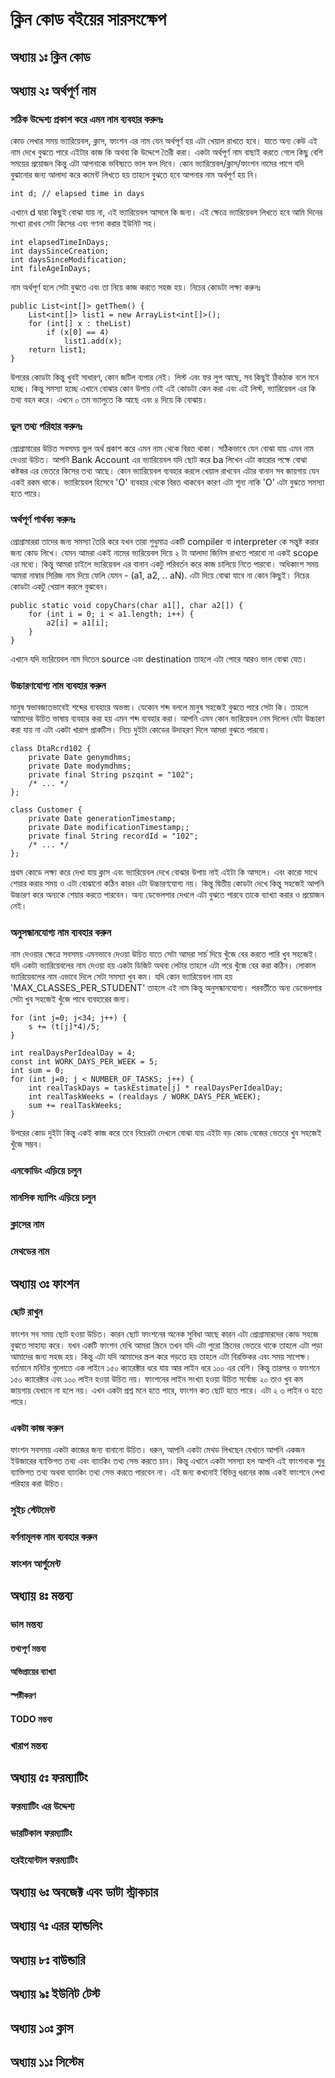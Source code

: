 # ক্লিন কোড বইয়ের সারসংক্ষেপ

## অধ্যায় ১ঃ ক্লিন কোড

## অধ্যায় ২ঃ অর্থপূর্ণ নাম

### সঠিক উদ্দেশ্য প্রকাশ করে এমন নাম ব্যবহার করুনঃ
কোড লেখার সময় ভ্যারিয়েবল, ক্লাস, ফাংশন এর নাম যেন অর্থপূর্ণ হয় এটা খেয়াল রাখতে হবে। যাতে অন্য কেউ এই নাম দেখে বুঝতে পারে এইটার কাজ কি অথবা কি উদ্দেশে তৈরী করা। একটা অর্থপূর্ণ নাম বাছাই করতে গেলে কিছু বেশি সময়ের প্রয়োজন কিন্তু এটা আপনাকে ভবিষ্যতে ভাল ফল দিবে। 
কোন ভ্যারিয়েবল/ক্লাস/ফাংশন নামের পাশে যদি বুঝানোর জন্য আলাদা করে কমেন্ট লিখতে হয় তাহলে বুঝতে হবে আপনার নাম অর্থপূর্ণ হয় নি। 
```
int d; // elapsed time in days
```
এখানে d দ্বারা কিছুই বোঝা যায় না, এই ভ্যারিয়েবল আসলে কি জন্য। এই ক্ষেত্রে ভ্যারিয়েবল লিখতে হবে আমি দিনের সংখ্যা রাখব সেটা কিসের এবং গণনা করার ইউনিট সহ। 
```
int elapsedTimeInDays;
int daysSinceCreation;
int daysSinceModification;
int fileAgeInDays;
```
নাম অর্থপূর্ণ হলে সেটা বুঝতে এবং তা নিয়ে কাজ করতে সহজ হয়। নিচের কোডটা লক্ষ্য করুনঃ  
```
public List<int[]> getThem() {
    List<int[]> list1 = new ArrayList<int[]>();
    for (int[] x : theList)
        if (x[0] == 4)
            list1.add(x);
    return list1;
}
```
উপরের কোডটা কিন্তু খুবই সাধারণ, কোন জটিল ব্যপার নেই। লিস্ট এবং ফর লুপ আছে, সব কিছুই ঠিকঠাক বলে মনে হচ্ছে। কিন্তু সমস্যা হচ্ছে এখানে বোঝার কোন উপায় নেই এই কোডটা কেন করা এবং এই লিস্ট, ভ্যারিয়েবল এর কি তথ্য বহন করে। এখনে ০ তম ভ্যালুতে কি আছে এবং ৪ দিয়ে কি বোঝায়। 

### ভুল তথ্য পরিহার করুনঃ
প্রোগ্রামারের উচিত সবসময় ভুল অর্থ প্রকাশ করে এমন নাম থেকে বিরত থাকা। সঠিকভাবে যেন বোঝা যায় এমন নাম দেওয়া উচিত। আপনি Bank Account এর ভ্যারিয়েবল যদি ছোট করে ba লিখেন এটা কারোর পক্ষে বোঝা কষ্টকর এর ভেতরে কিসের তথ্য আছে। কোন ভ্যারিয়েবল ব্যবহার করলে খেয়াল রাখবেন এটার বানান সব জায়গায় যেন একই রকম থাকে। ভ্যারিয়েবল হিসেবে 'O' ব্যবহার থেকে বিরত থাকবেন কারণ এটা শূন্য নাকি 'O' এটা বুঝতে সমস্যা হতে পারে। 

### অর্থপূর্ণ পার্থক্য করুনঃ
প্রোগ্রামাররা তাদের জন্য সমস্যা তৈরি করে যখন তারা শুধুমাত্র একটি compiler বা interpreter কে  সন্তুষ্ট করার জন্য কোড লিখে। যেমন আমরা একই নামের ভ্যরিয়েবল দিয়ে ২ টা আলাদা জিনিস রাখতে পারবো না একই scope এর মধ্যে। কিন্তু আমরা চাইলে ভ্যরিয়েবল এর বানান একটু পরিবর্তন করে কাজ চালিয়ে নিতে পারবো। অধিকাংশ সময় আমরা নাম্বার সিরিজ নাম দিয়ে ফেলি যেমন - (a1, a2, .. aN). এটা দিয়ে বোঝা যাবে না কোন কিছুই। নিচের কোডটা একটু খেয়াল করলে বুঝবেন। 
```
public static void copyChars(char a1[], char a2[]) {
    for (int i = 0; i < a1.length; i++) {
        a2[i] = a1[i];
    }
}
```
এখানে যদি ভ্যরিয়েবল নাম দিতেন source এবং destination তাহলে এটা পোরে আরও ভাল বোঝা যেত।  

### উচ্চারণযোগ্য নাম ব্যবহার করুন
মানুষ স্বভাবজাতভাবেই শব্দের ব্যবহারে অভস্ত্য। যেকোন শব্দ বললে মানুষ সহজেই বুঝতে পারে সেটা কি। তাহলে আমাদের উচিত ভাষায় ব্যবহার করা হয় এমন শব্দ ব্যবহার করা। আপনি এমন কোন ভ্যরিয়েবল নেম দিলেন যেটা উচ্চারণ করা যায় না এটা একটা  খারাপ প্রাকটিস। নিচে দুইটা কোডের উদাহরণ দিলে আমরা বুঝতে পারবো।
```
class DtaRcrd102 {
    private Date genymdhms;
    private Date modymdhms;
    private final String pszqint = "102";
    /* ... */
};
```

```
class Customer {
    private Date generationTimestamp;
    private Date modificationTimestamp;;
    private final String recordId = "102";
    /* ... */
};
```
প্রথম কোডে লক্ষ্য করে দেখা যায় ক্লাস এবং ভ্যারিয়েবল দেখে বোঝার উপায় নাই এইটা কি আসলে। এবং কারো সাথে শেয়ার করার সময় ও এটা বোঝানো কঠিন কারন এটা উচ্চারণযোগ্য নয়। কিন্তু দ্বিতীয় কোডটা দেখে কিন্তু সহজেই আপনি উচ্চারণ করে অন্যকে শেয়ার করতে পারবেন। অন্য ডেভেলপার দেখলে এটা বুঝতে পারবে তাকে ব্যাখ্যা করার ও প্রয়োজন নেই।

### অনুসন্ধানযোগ্য নাম ব্যবহার করুন
নাম দেওয়ার ক্ষেত্রে সবসময় এমনভাবে দেওয়া উচিত যাতে সেটা আমরা সার্চ দিয়ে খুঁজে বের করতে পারি খুব সহজেই। যদি একটা ভ্যারিয়েবলের নাম দেওয়া হয় একটা ডিজিট অথবা লেটার তাহলে এটা পরে খুঁজে বের করা কঠিন। লোকাল ভ্যারিয়েবলের নাম এভাবে দিলে সেটা সমস্যা খুব কম। যদি কোন ভ্যারিয়েবল নাম হয় 'MAX_CLASSES_PER_STUDENT' তাহলে এই নাম কিন্তু অনুসন্ধানযোগ্য। পরবর্তীতে অন্য ডেভেলপার সেটা খুব সহজেই খুঁজে পাবে ব্যবহারের জন্য। 
```
for (int j=0; j<34; j++) {
    s += (t[j]*4)/5;
}
```

```
int realDaysPerIdealDay = 4;
const int WORK_DAYS_PER_WEEK = 5;
int sum = 0;
for (int j=0; j < NUMBER_OF_TASKS; j++) {
    int realTaskDays = taskEstimate[j] * realDaysPerIdealDay;
    int realTaskWeeks = (realdays / WORK_DAYS_PER_WEEK);
    sum += realTaskWeeks;
}
```
উপরের কোড দুইটা কিন্তু একই কাজ করে তবে নিচেরটা দেখলে বোঝা যায় এইটা বড় কোড বেজের ভেতরে খুব সহজেই খুঁজে সম্ভব।  

### এনকোডিং এড়িয়ে চলুন

### মানসিক ম্যাপিং এড়িয়ে চলুন

### ক্লাসের নাম

### মেথডের নাম

## অধ্যায় ৩ঃ ফাংশন 

### ছোট রাখুন 
ফাংশন সব সময় ছোট হওয়া উচিত। কারন ছোট ফাংশনের অনেক সুবিধা আছে কারন এটা প্রোগ্রামারদের কোড সহজে বুঝতে সাহায্য করে। যখন একটি ফাংশন দেখি আমরা স্ক্রিনে তখন যদি এটা পুরো স্ক্রিনের ভেতরে থাকে তাহলে এটা পড়া আমাদের জন্য সহজ হয়। কিন্তু এটা যদি আমাদের স্ক্রল করে পড়তে হয় তাহলে এটা বিরক্তিকর এবং সময় সাপেক্ষ। বর্তমানে মনিটর গুলোতে এক লাইনে ১৫০ ক্যারেক্টার ধরে যায় আর লাইন ধরে ১০০ এর বেশি। কিন্তু তারপর ও ফাংশনে ১৫০ ক্যারেক্টার এবং ১০০ লাইন হওয়া উচিত নয়। ফাংশনের লাইন সংখ্যা হওয়া উচিত সর্বোচ্চ ২০ তাও খুব কম জায়গায় যেখানে না হলে নয়। এখন একটা প্রশ্ন মনে হতে পারে, ফাংশন কত ছোট হতে পারে। এটা ২ ৩ লাইন ও হতে পারে। 

### একটা কাজ করুন
ফাংশন সবসময় একটা কাজের জন্য বানানো উচিত। ধরুন, আপনি একটা মেথড লিখছেন যেখানে আপনি একজন ইউজারের ব্যাক্তিগত তথ্য এবং ব্যাংকিং তথ্য সেভ করতে চান। কিন্তু এখানে একটা সমস্যা হল আপনি এই ফাংশনকে শুধু ব্যাক্তিগত তথ্য অথবা ব্যাংকিং তথ্য সেভ করতে পারবেন না। এই জন্য কখনোই বিভিন্ন ধরনের কাজ একই ফাংশনে লেখা পরিহার করা উচিত। 

### সুইচ স্টেটমেন্ট 

### বর্ণনামূলক নাম ব্যবহার করুন 

### ফাংশন আর্গুমেন্ট

## অধ্যায় ৪ঃ মন্তব্য 

### ভাল মন্তব্য

#### তথ্যপূর্ণ মন্তব্য

#### অভিপ্রায়ের ব্যাখ্যা

#### স্পষ্টীকরণ

#### TODO মন্তব্য

### খারাপ মন্তব্য

## অধ্যায় ৫ঃ ফরম্যাটিং 

### ফরম্যাটিং এর উদ্দেশ্য

### ভারটিকাল ফরম্যাটিং

### হরইযোন্টাল ফরম্যাটিং

## অধ্যায় ৬ঃ অবজেক্ট এবং ডাটা স্ট্রাকচার

## অধ্যায় ৭ঃ এরর হ্যান্ডলিং

## অধ্যায় ৮ঃ বাউন্ডারি 

## অধ্যায় ৯ঃ ইউনিট টেস্ট 

## অধ্যায় ১০ঃ ক্লাস 

## অধ্যায় ১১ঃ সিস্টেম 

